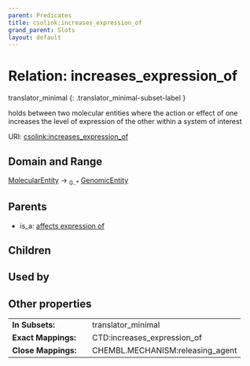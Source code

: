 ```yaml
---
parent: Predicates
title: csolink:increases_expression_of
grand_parent: Slots
layout: default
---
```


# Relation: increases_expression_of

translator_minimal
{: .translator_minimal-subset-label }


holds between two molecular entities where the action or effect of one increases the level of expression of the other within a system of interest

URI: [csolink:increases_expression_of](https://w3id.org/csolink/vocab/increases_expression_of)

## Domain and Range

[MolecularEntity](MolecularEntity.md) ->  <sub>0..*</sub> [GenomicEntity](GenomicEntity.md)

## Parents

 *  is_a: [affects expression of](affects_expression_of.md)

## Children


## Used by


## Other properties

|  |  |  |
| --- | --- | --- |
| **In Subsets:** | | translator_minimal |
| **Exact Mappings:** | | CTD:increases_expression_of |
| **Close Mappings:** | | CHEMBL.MECHANISM:releasing_agent |

